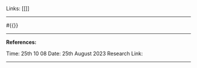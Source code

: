 Links: [[]]
___
#{{}}
___

**References:**

 Time: 25th 10 08
 Date:  25th August 2023
 Research Link: 
___



